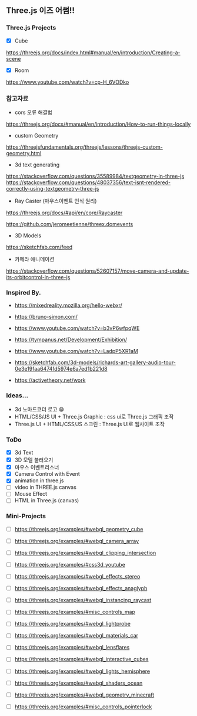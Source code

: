## Three.js 이즈 어썸!!

### Three.js Projects

- [x] Cube

https://threejs.org/docs/index.html#manual/en/introduction/Creating-a-scene

- [x] Room

https://www.youtube.com/watch?v=cp-H_6VODko

### 참고자료

- cors 오류 해결법

https://threejs.org/docs/#manual/en/introduction/How-to-run-things-locally

- custom Geometry

https://threejsfundamentals.org/threejs/lessons/threejs-custom-geometry.html

- 3d text generating

https://stackoverflow.com/questions/35589984/textgeometry-in-three-js
https://stackoverflow.com/questions/48037356/text-isnt-rendered-correctly-using-textgeometry-three-js

- Ray Caster (마우스이벤트 인식 원리)

https://threejs.org/docs/#api/en/core/Raycaster

https://github.com/jeromeetienne/threex.domevents

- 3D Models

https://sketchfab.com/feed

- 카메라 애니메이션

https://stackoverflow.com/questions/52607157/move-camera-and-update-its-orbitcontrol-in-three-js

### Inspired By.

- https://mixedreality.mozilla.org/hello-webxr/

- https://bruno-simon.com/

- https://www.youtube.com/watch?v=b3vP6wfpqWE

- https://tympanus.net/Development/Exhibition/

- https://www.youtube.com/watch?v=LadpP5XR1aM

- https://sketchfab.com/3d-models/richards-art-gallery-audio-tour-0e3e19faa6474fd5974e6a7ed1b221d8

- https://activetheory.net/work

### Ideas...

- 3d 노마드코더 로고 😁
- HTML/CSS/JS UI + Three.js Graphic : css ui로 Three.js 그래픽 조작
- Three.js UI + HTML/CSS/JS 스크린 : Three.js UI로 웹사이트 조작

### ToDo

- [x] 3d Text
- [x] 3D 모델 불러오기
- [x] 마우스 이벤트리스너
- [x] Camera Control with Event
- [x] animation in three.js
- [ ] video in THREE.js canvas
- [ ] Mouse Effect
- [ ] HTML in Three.js (canvas)

### Mini-Projects

- [ ] https://threejs.org/examples/#webgl_geometry_cube

- [ ] https://threejs.org/examples/#webgl_camera_array

- [ ] https://threejs.org/examples/#webgl_clipping_intersection

- [ ] https://threejs.org/examples/#css3d_youtube

- [ ] https://threejs.org/examples/#webgl_effects_stereo

- [ ] https://threejs.org/examples/#webgl_effects_anaglyph

- [ ] https://threejs.org/examples/#webgl_instancing_raycast

- [ ] https://threejs.org/examples/#misc_controls_map

- [ ] https://threejs.org/examples/#webgl_lightprobe

- [ ] https://threejs.org/examples/#webgl_materials_car

- [ ] https://threejs.org/examples/#webgl_lensflares

- [ ] https://threejs.org/examples/#webgl_interactive_cubes

- [ ] https://threejs.org/examples/#webgl_lights_hemisphere

- [ ] https://threejs.org/examples/#webgl_shaders_ocean

- [ ] https://threejs.org/examples/#webgl_geometry_minecraft

- [ ] https://threejs.org/examples/#misc_controls_pointerlock
